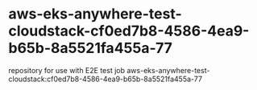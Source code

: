 # aws-eks-anywhere-test-cloudstack-cf0ed7b8-4586-4ea9-b65b-8a5521fa455a-77
repository for use with E2E test job aws-eks-anywhere-test-cloudstack:cf0ed7b8-4586-4ea9-b65b-8a5521fa455a-77
